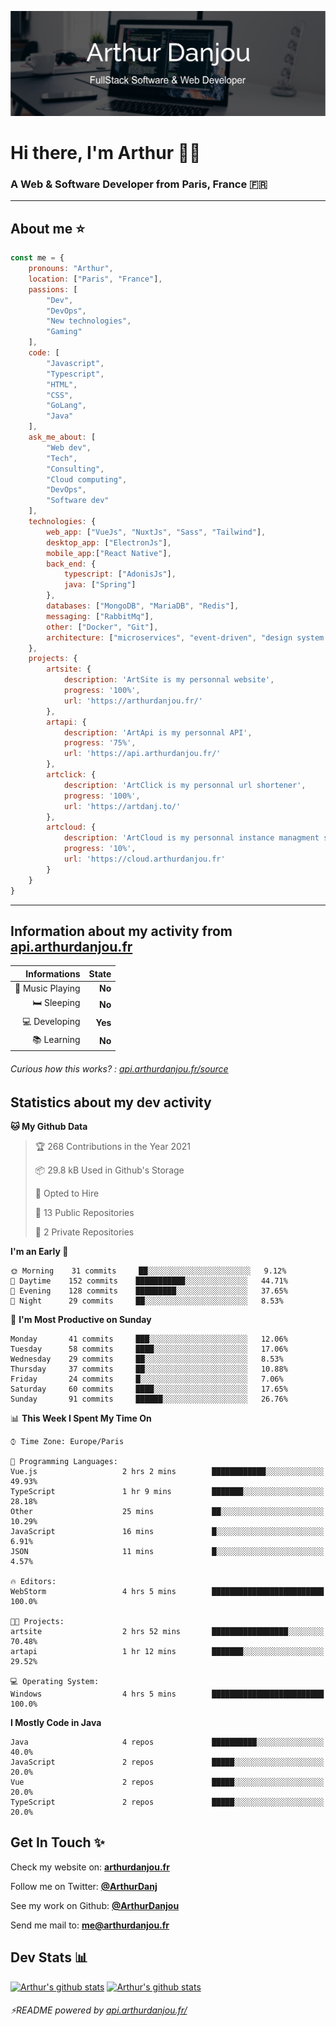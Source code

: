 ![Banner](./assets/Banner.png)

# Hi there, I'm Arthur 🙋‍♂️
### A Web & Software Developer from Paris, France 🇫🇷

---
## About me ⭐

```javascript
const me = {
    pronouns: "Arthur", 
    location: ["Paris", "France"],
    passions: [
        "Dev", 
        "DevOps", 
        "New technologies",
        "Gaming"
    ],
    code: [
        "Javascript", 
        "Typescript", 
        "HTML", 
        "CSS", 
        "GoLang", 
        "Java"
    ],
    ask_me_about: [
        "Web dev", 
        "Tech", 
        "Consulting", 
        "Cloud computing", 
        "DevOps",
        "Software dev"
    ],
    technologies: {
        web_app: ["VueJs", "NuxtJs", "Sass", "Tailwind"],
        desktop_app: ["ElectronJs"],
        mobile_app:["React Native"],
        back_end: {
            typescript: ["AdonisJs"],
            java: ["Spring"]
        },
        databases: ["MongoDB", "MariaDB", "Redis"],
        messaging: ["RabbitMq"],
        other: ["Docker", "Git"],
        architecture: ["microservices", "event-driven", "design system pattern"],
    },
    projects: {
        artsite: {
            description: 'ArtSite is my personnal website',
            progress: '100%',
            url: 'https://arthurdanjou.fr/'
        },
        artapi: {
            description: 'ArtApi is my personnal API',
            progress: '75%',
            url: 'https://api.arthurdanjou.fr/'
        },
        artclick: {
            description: 'ArtClick is my personnal url shortener',
            progress: '100%',
            url: 'https://artdanj.to/'
        },
        artcloud: {
            description: 'ArtCloud is my personnal instance managment system',
            progress: '10%',
            url: 'https://cloud.arthurdanjou.fr'
        }
    }
}
```
---

## Information about my activity from [api.arthurdanjou.fr](https://api.arthurdanjou.fr)

| Informations                 |   State |
| ---------------------------: | ------: |
| :musical_note: Music Playing |  **No** |
|               :bed: Sleeping |  **No** |
|        :computer: Developing |  **Yes** |
|             :books: Learning |  **No** |

###### Curious how this works? : [api.arthurdanjou.fr/source](https://api.arthurdanjou.fr/source)

## Statistics about my dev activity

<!--START_SECTION:waka-->
**🐱 My Github Data** 

> 🏆 268 Contributions in the Year 2021
 > 
> 📦 29.8 kB Used in Github's Storage 
 > 
> 💼 Opted to Hire
 > 
> 📜 13 Public Repositories 
 > 
> 🔑 2 Private Repositories  
 > 
**I'm an Early 🐤** 

```text
🌞 Morning    31 commits     ██░░░░░░░░░░░░░░░░░░░░░░░   9.12% 
🌆 Daytime    152 commits    ███████████░░░░░░░░░░░░░░   44.71% 
🌃 Evening    128 commits    █████████░░░░░░░░░░░░░░░░   37.65% 
🌙 Night      29 commits     ██░░░░░░░░░░░░░░░░░░░░░░░   8.53%

```
📅 **I'm Most Productive on Sunday** 

```text
Monday       41 commits     ███░░░░░░░░░░░░░░░░░░░░░░   12.06% 
Tuesday      58 commits     ████░░░░░░░░░░░░░░░░░░░░░   17.06% 
Wednesday    29 commits     ██░░░░░░░░░░░░░░░░░░░░░░░   8.53% 
Thursday     37 commits     ██░░░░░░░░░░░░░░░░░░░░░░░   10.88% 
Friday       24 commits     █░░░░░░░░░░░░░░░░░░░░░░░░   7.06% 
Saturday     60 commits     ████░░░░░░░░░░░░░░░░░░░░░   17.65% 
Sunday       91 commits     ██████░░░░░░░░░░░░░░░░░░░   26.76%

```


📊 **This Week I Spent My Time On** 

```text
⌚︎ Time Zone: Europe/Paris

💬 Programming Languages: 
Vue.js                   2 hrs 2 mins        ████████████░░░░░░░░░░░░░   49.93% 
TypeScript               1 hr 9 mins         ███████░░░░░░░░░░░░░░░░░░   28.18% 
Other                    25 mins             ██░░░░░░░░░░░░░░░░░░░░░░░   10.29% 
JavaScript               16 mins             █░░░░░░░░░░░░░░░░░░░░░░░░   6.91% 
JSON                     11 mins             █░░░░░░░░░░░░░░░░░░░░░░░░   4.57%

🔥 Editors: 
WebStorm                 4 hrs 5 mins        █████████████████████████   100.0%

🐱‍💻 Projects: 
artsite                  2 hrs 52 mins       █████████████████░░░░░░░░   70.48% 
artapi                   1 hr 12 mins        ███████░░░░░░░░░░░░░░░░░░   29.52%

💻 Operating System: 
Windows                  4 hrs 5 mins        █████████████████████████   100.0%

```

**I Mostly Code in Java** 

```text
Java                     4 repos             ██████████░░░░░░░░░░░░░░░   40.0% 
JavaScript               2 repos             █████░░░░░░░░░░░░░░░░░░░░   20.0% 
Vue                      2 repos             █████░░░░░░░░░░░░░░░░░░░░   20.0% 
TypeScript               2 repos             █████░░░░░░░░░░░░░░░░░░░░   20.0%

```



<!--END_SECTION:waka-->

## Get In Touch ✨
Check my website on: [**arthurdanjou.fr**](https://arthurdanjou.fr)

Follow me on Twitter: [**@ArthurDanj**](https://twitter.com/ArthurDanj)

See my work on Github: [**@ArthurDanjou**](https://github.com/ArthurDanjou)

Send me mail to: [**me@arthurdanjou.fr**](mailto:me@arthurdanjou.fr)

## Dev Stats 📊

[![Arthur's github stats](https://github-readme-stats.vercel.app/api?count_private=true&show_icons=true&theme=dracula&username=arthurdanjou)](https://github.com/anuraghazra/github-readme-stats)
[![Arthur's github stats](https://github-readme-stats.vercel.app/api/top-langs/?count_private=true&show_icons=true&theme=dracula&username=arthurdanjou&layout=compact)](https://github.com/anuraghazra/github-readme-stats)

###### ⚡README powered by [api.arthurdanjou.fr/](https://api.arthurdanjou.fr)
